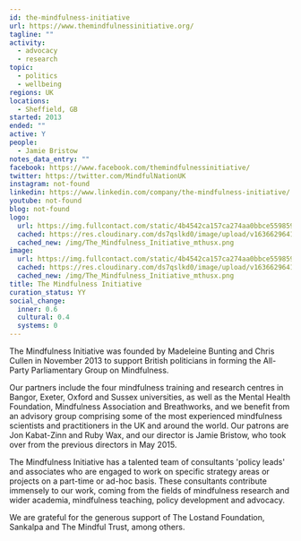 ```yaml
---
id: the-mindfulness-initiative
url: https://www.themindfulnessinitiative.org/
tagline: ""
activity:
  - advocacy
  - research
topic:
  - politics
  - wellbeing
regions: UK
locations:
  - Sheffield, GB
started: 2013
ended: ""
active: Y
people:
  - Jamie Bristow
notes_data_entry: ""
facebook: https://www.facebook.com/themindfulnessinitiative/
twitter: https://twitter.com/MindfulNationUK
instagram: not-found
linkedin: https://www.linkedin.com/company/the-mindfulness-initiative/
youtube: not-found
blog: not-found
logo:
  url: https://img.fullcontact.com/static/4b4542ca157ca274aa0bbce559859698_e9154ecd523c59f35340890391d35ef17668fd2ea74de693941054e162c1e6fd
  cached: https://res.cloudinary.com/ds7qslkd0/image/upload/v1636629641/Ecosystem%20Mapping/The_Mindfulness_Initiative_mthusx.png
  cached_new: /img/The_Mindfulness_Initiative_mthusx.png
image:
  url: https://img.fullcontact.com/static/4b4542ca157ca274aa0bbce559859698_e9154ecd523c59f35340890391d35ef17668fd2ea74de693941054e162c1e6fd
  cached: https://res.cloudinary.com/ds7qslkd0/image/upload/v1636629641/Ecosystem%20Mapping/The_Mindfulness_Initiative_mthusx.png
  cached_new: /img/The_Mindfulness_Initiative_mthusx.png
title: The Mindfulness Initiative
curation_status: YY
social_change:
  inner: 0.6
  cultural: 0.4
  systems: 0
---
```


The Mindfulness Initiative was founded by Madeleine Bunting and Chris Cullen in November 2013 to support British politicians in forming the All-Party Parliamentary Group on Mindfulness. 

Our partners include the four mindfulness training and research centres in Bangor, Exeter, Oxford and Sussex universities, as well as the Mental Health Foundation, Mindfulness Association and Breathworks, and we benefit from an advisory group comprising some of the most experienced mindfulness scientists and practitioners in the UK and around the world. Our patrons are Jon Kabat-Zinn and Ruby Wax, and our director is Jamie Bristow, who took over from the previous directors in May 2015. 

The Mindfulness Initiative has a talented team of consultants 'policy leads' and associates who are engaged to work on specific strategy areas or projects on a part-time or ad-hoc basis. These consultants contribute immensely to our work, coming from the fields of mindfulness research and wider academia, mindfulness teaching, policy development and advocacy. 

We are grateful for the generous support of The Lostand Foundation, Sankalpa and The Mindful Trust, among others.
